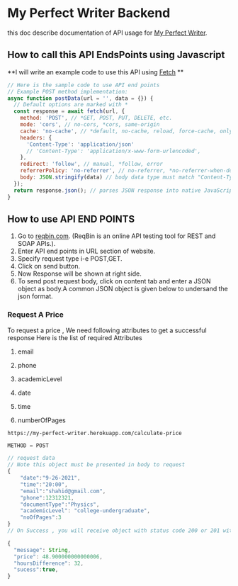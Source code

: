 # My Perfect Writer Backend

this doc describe documentation of API usage for [My Perfect Writer](https://www.myperfectwriter.net/).

## How to call this API EndsPoints using Javascript

**I will write an example code to use this API using [Fetch](https://developer.mozilla.org/en-US/docs/Web/API/Fetch_API/Using_Fetch) **

```javascript
// Here is the sample code to use API end points
// Example POST method implementation:
async function postData(url = '', data = {}) {
  // Default options are marked with *
  const response = await fetch(url, {
    method: 'POST', // *GET, POST, PUT, DELETE, etc.
    mode: 'cors', // no-cors, *cors, same-origin
    cache: 'no-cache', // *default, no-cache, reload, force-cache, only-if-cached
    headers: {
      'Content-Type': 'application/json'
      // 'Content-Type': 'application/x-www-form-urlencoded',
    },
    redirect: 'follow', // manual, *follow, error
    referrerPolicy: 'no-referrer', // no-referrer, *no-referrer-when-downgrade, origin, origin-when-cross-origin, same-origin, strict-origin, strict-origin-when-cross-origin, unsafe-url
    body: JSON.stringify(data) // body data type must match "Content-Type" header
  });
  return response.json(); // parses JSON response into native JavaScript objects
}

```
## How to use API END POINTS

1. Go to [reqbin.com](https://reqbin.com/). (ReqBin is an online API testing tool for REST and SOAP APIs.).
2. Enter API end points in URL section of website.
3. Specify request type i-e POST,GET.
4. Click on send button.
5. Now Response will be shown at right side.
6. To send post request body, click on content tab and enter a JSON object as body.A common JSON object is given below to undersand the json format.

### Request A Price

To request a price , We need following attributes to get a successful response 
Here is the list of required Attributes

1. email

2. phone

3. academicLevel

4. date

5. time

6. numberOfPages

```http
https://my-perfect-writer.herokuapp.com/calculate-price
```

```javascript
METHOD = POST
```

```javascript
// request data 
// Note this object must be presented in body to request 
{
    "date":"9-26-2021", 
    "time":"20:00", 
    "email":"shahid@gmail.com", 
    "phone":12312321, 
    "documentType":"Physics", 
    "academicLevel": "college-undergraduate",
    "noOfPages":3
}
// On Success , you will receive object with status code 200 or 201 with object like this 

{
  "message": String,
  "price": 48.900000000000006,
  "hoursDifference": 32,
  "sucess":true,
}

```

